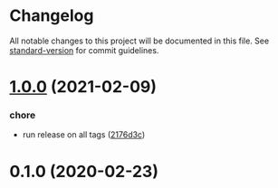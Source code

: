 # Changelog

All notable changes to this project will be documented in this file. See [standard-version](https://github.com/conventional-changelog/standard-version) for commit guidelines.

# [1.0.0](https://github.com/autero1/action-gotestsum/compare/v0.1.0...v1.0.0) (2021-02-09)


### chore

* run release on all tags ([2176d3c](https://github.com/autero1/action-gotestsum/commit/2176d3c10fdab36d7f8e85b7a0b8c1596baaf198))



# 0.1.0 (2020-02-23)

